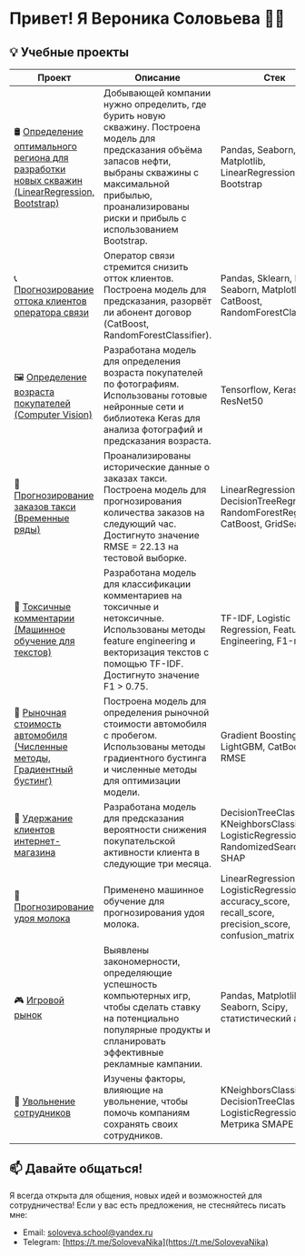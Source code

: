 # Привет! Я Вероника Соловьева 👩‍💻


## 💡 Учебные проекты


| **Проект**                                             | **Описание**                                                                                                                                                                                                                                                                                                                                                                                                                                                                 | **Стек**                                                                                   |
|--------------------------------------------------------|---------------------------------------------------------------------------------------------------------------------------------------------------------------------------------------------------------------------------------------------------------------------------------------------------------------------------------------------------------------------------------------------------------------------------------------------------------------------------|--------------------------------------------------------------------------------------------|
| 🛢️ [Определение оптимального региона для разработки новых скважин (LinearRegression, Bootstrap)](https://github.com/soloveva-veronika/wells) | Добывающей компании нужно определить, где бурить новую скважину. Построена модель для предсказания объёма запасов нефти, выбраны скважины с максимальной прибылью, проанализированы риски и прибыль с использованием Bootstrap.                                                                                                                                                                                                                     | Pandas, Seaborn, Matplotlib, LinearRegression, Bootstrap                                                     |
| 📞 [Прогнозирование оттока клиентов оператора связи](https://github.com/soloveva-veronika/churn-prediction-telecom)| Оператор связи стремится снизить отток клиентов. Построена модель для предсказания, разорвёт ли абонент договор (CatBoost, RandomForestClassifier).                                                                                                                                                                                                                                                                                     | Pandas, Sklearn, Numpy, Seaborn, Matplotlib, CatBoost, RandomForestClassifier                               |
| 🖼️ [Определение возраста покупателей (Computer Vision)](https://github.com/soloveva-veronika/Age-determination) | Разработана модель для определения возраста покупателей по фотографиям. Использованы готовые нейронные сети и библиотека Keras для анализа фотографий и предсказания возраста.                                                                                                                                                                                                                                 | Tensorflow, Keras, CNN, ResNet50                                                                      |
| 🚖 [Прогнозирование заказов такси (Временные ряды)](https://github.com/soloveva-veronika/forecasting-taxi-orders)    | Проанализированы исторические данные о заказах такси. Построена модель для прогнозирования количества заказов на следующий час. Достигнуто значение RMSE = 22.13 на тестовой выборке.                                                                                                                                                                                                                             | LinearRegression, DecisionTreeRegressor, RandomForestRegressor, CatBoost, GridSearchCV |
| 🤬 [Токсичные комментарии (Машинное обучение для текстов)](https://github.com/soloveva-veronika/toxic_comments) | Разработана модель для классификации комментариев на токсичные и нетоксичные. Использованы методы feature engineering и векторизация текстов с помощью TF-IDF. Достигнуто значение F1 > 0.75.                                                                                                                                                                                                                 | TF-IDF, Logistic Regression, Feature Engineering, F1-мера                                 |
| 🚗 [Рыночная стоимость автомобиля (Численные методы, Градиентный бустинг)](https://github.com/soloveva-veronika/the-market-value-of-the-car)  | Построена модель для определения рыночной стоимости автомобиля с пробегом. Использованы методы градиентного бустинга и численные методы для оптимизации модели.                                                                                                                                                                                                                                                 | Gradient Boosting, LightGBM, CatBoost, RMSE                                                |
| 🛒 [Удержание клиентов интернет-магазина](https://github.com/soloveva-veronika/customer-retention-in-the-online-store) | Разработана модель для предсказания вероятности снижения покупательской активности клиента в следующие три месяца.                                                                                                                                                                                                                                                                                             | DecisionTreeClassifier, KNeighborsClassifier, LogisticRegression, SVC, RandomizedSearchCV, SHAP                                                          |
| 🐄 [Прогнозирование удоя молока](https://github.com/soloveva-veronika/cows) | Применено машинное обучение для прогнозирования удоя молока.                                                                                                                                                                                                                                                                                                                                                  | LinearRegression, LogisticRegression, accuracy_score, recall_score, precision_score, confusion_matrix                                                              |
| 🎮 [Игровой рынок](https://github.com/soloveva-veronika/the-gaming-market) | Выявлены закономерности, определяющие успешность компьютерных игр, чтобы сделать ставку на потенциально популярные продукты и спланировать эффективные рекламные кампании.                                                                                                                                                                                                                                     | Pandas, Matplotlib, Seaborn, Scipy, статистический анализ                                        |
| 👥 [Увольнение сотрудников](https://github.com/soloveva-veronika/dismissal-of-employees) | Изучены факторы, влияющие на увольнение, чтобы помочь компаниям сохранять своих сотрудников.                                                                                                                                                                                                                                                                                                                   | KNeighborsClassifier, DecisionTreeClassifier, LogisticRegression, Метрика SMAPE                                                         |



## 📫 Давайте общаться!

Я всегда открыта для общения, новых идей и возможностей для сотрудничества! Если у вас есть предложения, не стесняйтесь писать мне:

- Email: [soloveva.school@yandex.ru](mailto:soloveva.school@yandex.ru)
- Telegram: [https://t.me/SolovevaNika](https://t.me/SolovevaNika)
